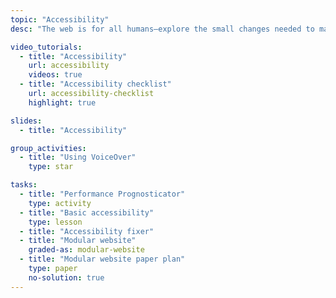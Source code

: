 ```yaml
---
topic: "Accessibility"
desc: "The web is for all humans—explore the small changes needed to make that a reality."

video_tutorials:
  - title: "Accessibility"
    url: accessibility
    videos: true
  - title: "Accessibility checklist"
    url: accessibility-checklist
    highlight: true

slides:
  - title: "Accessibility"

group_activities:
  - title: "Using VoiceOver"
    type: star

tasks:
  - title: "Performance Prognosticator"
    type: activity
  - title: "Basic accessibility"
    type: lesson
  - title: "Accessibility fixer"
  - title: "Modular website"
    graded-as: modular-website
  - title: "Modular website paper plan"
    type: paper
    no-solution: true
---
```

